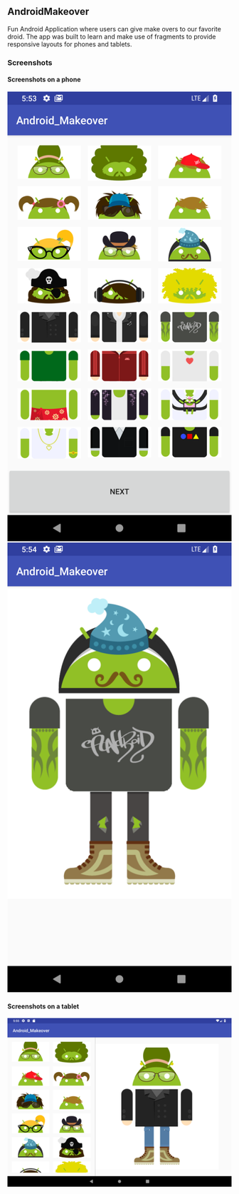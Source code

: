 ## AndroidMakeover

Fun Android Application where users can give make overs to our favorite droid. 
The app was built to learn and make use of fragments to provide responsive layouts for phones and tablets.

### Screenshots

#### Screenshots on a phone
![](./Phone1.png)
![](./Phone2.png)

#### Screenshots on a tablet
![](./Tablet1.png)
